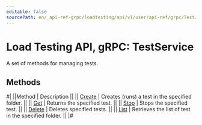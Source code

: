 ```yaml
---
editable: false
sourcePath: en/_api-ref-grpc/loadtesting/api/v1/user/api-ref/grpc/Test/index.md
---
```


# Load Testing API, gRPC: TestService

A set of methods for managing tests.

## Methods

#|
||Method | Description ||
|| [Create](create.md) | Creates (runs) a test in the specified folder. ||
|| [Get](get.md) | Returns the specified test. ||
|| [Stop](stop.md) | Stops the specified test. ||
|| [Delete](delete.md) | Deletes specified tests. ||
|| [List](list.md) | Retrieves the list of test in the specified folder. ||
|#